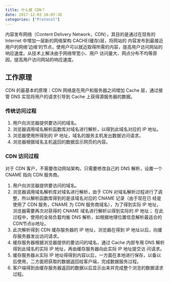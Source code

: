 ```yaml
---
title: 什么是 CDN？
date: 2017-12-03 16:07:38
categories: ["Protocol"]
---
```


内容发布网络（Content Delivery Network，CDN），其目的是通过在现有的 Internet 中增加一层新的网络架构 CACHE(缓存)层，将网站的
内容发布到最接近用户的网络‘边缘‘的节点，使用户可以就近取得所需的内容，提高用户访问网站的响应速度。从技术上解决由于网络带宽小、用户
访问量大、网点分布不均等原因，提高用户访问网站的响应速度。


<!-- more -->

## 工作原理
CDN 的最基本的原理：CDN 网络是在用户和服务器之间增加 Cache 层，通过接管 DNS 实现将用户的请求引导到 Cache 上获得源服务器的数据。

### 传统访问过程

1. 用户向浏览器提供要访问的域名。
2. 浏览器调用域名解析函数库对域名进行解析，以得到此域名对应的 IP 地址。
3. 浏览器使用所得到的 IP 地址，域名的服务主机发出数据访问请求。
4. 浏览器根据域名主机返回的数据显示网页的内容。

### CDN 访问过程
对于 CDN 客户，不需要改动网站架构，只需要修改自己的 DNS 解析，设置一个 CNAME 指向 CDN 服务商。

1. 用户向浏览器提供要访问的域名。
2. 浏览器调用域名解析库对域名进行解析，由于 CDN 对域名解析过程进行了调整，所以解析函数库得到的是该域名对应的 CNAME 记录（由于现在已
经是使用了 CDN 服务，CNAME 为 CDN 服务商域名），为了得到实际 IP 地址，浏览器需要再次对获得的 CNAME 域名进行解析以得到实际的 IP 地址；
在此过程中，使用的全局负载均衡 DNS 解析，如根据地理位置信息解析最适合的CDN节点ip地址。
3. 此次解析得到 CDN 缓存服务器的 IP 地址，浏览器在得到 IP 地址以后，向缓存服务器发出访问请求。
4. 缓存服务器根据浏览器提供的要访问的域名，通过 Cache 内部专用 DNS 解析得到此域名的实际 IP 地址，再由缓存服务器向此实际 IP 地址提交访
问请求。
5. 缓存服务器从实际 IP 地址得得到内容以后，一方面在本地进行保存，以备以后使用，二方面把获取的数据返回给客户端，完成数据服务过程。
6. 客户端得到由缓存服务器返回的数据以后显示出来并完成整个浏览的数据请求过程。